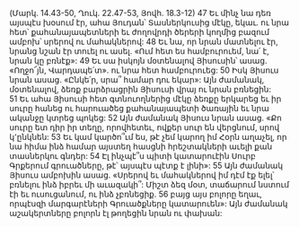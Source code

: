 (Մարկ. 14.43-50, Ղուկ. 22.47-53, Յովհ. 18.3-12)
47 Եւ մինչ նա դեռ այսպէս խօսում էր, ահա Յուդան՝ Տասներկուսից մէկը, եկաւ. ու նրա հետ՝ քահանայապետների եւ ժողովրդի ծերերի կողմից բազում ամբոխ՝ սրերով ու մահակներով: 48 Եւ նա, որ նրան մատնելու էր, նրանց նշան էր տուել ու ասել. «Ում հետ ես համբուրուեմ, նա՛ է, նրան կը բռնէք»: 49 Եւ սա իսկոյն մօտենալով Յիսուսին՝ ասաց. «Ողջո՜յն, Վարդապե՛տ». ու նրա հետ համբուրուեց: 50 Իսկ Յիսուս նրան ասաց. «Ընկե՛ր, սրա՞ համար դու եկար»: Այն ժամանակ, մօտենալով, ձեռք բարձրացրին Յիսուսի վրայ ու նրան բռնեցին: 51 Եւ ահա Յիսուսի հետ գտնուողներից մէկը ձեռքը երկարեց եւ իր սուրը հանեց ու հարուածեց քահանայապետի ծառային եւ նրա ականջը կտրեց պոկեց: 52 Այն ժամանակ Յիսուս նրան ասաց. «Քո սուրը ետ դիր իր տեղը, որովհետեւ, ովքեր սուր են վերցնում, սրով կ՚ընկնեն: 53 Եւ կամ կարծո՞ւմ ես, թէ չեմ կարող իմ Հօրն աղաչել, որ նա հիմա ինձ համար այստեղ հասցնի հրեշտակների աւելի քան տասներկու գնդեր: 54 Էլ ինչպէ՞ս պիտի կատարուէին Սուրբ Գրքերում գրուածները, թէ՝ այսպէս պէտք է լինի»:
55 Այն ժամանակ Յիսուս ամբոխին ասաց. «Սրերով եւ մահակներով իմ դէմ էք ելել՝ բռնելու ինձ իբրեւ մի աւազակի՞: Միշտ ձեզ մօտ, տաճարում նստում էի եւ ուսուցանում, ու ինձ չբռնեցիք. 56 բայց այս բոլորը եղաւ, որպէսզի մարգարէների Գրուածքները կատարուեն»: Այն ժամանակ աշակերտները բոլորն էլ թողեցին նրան ու փախան:
